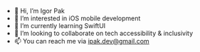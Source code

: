 - 👋 Hi, I’m Igor Pak
- 👀 I’m interested in iOS mobile development 
- 🌱 I’m currently learning SwiftUI
- 💞️ I’m looking to collaborate on tech accessibility & inclusivity 
- 📫 You can reach me via ipak.dev@gmail.com 
